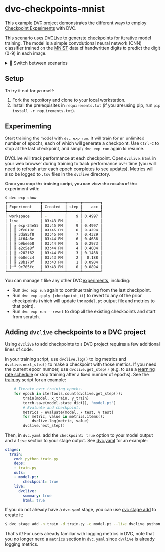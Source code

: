 # dvc-checkpoints-mnist

This example DVC project demonstrates the different ways to employ
[Checkpoint Experiments](https://dvc.org/doc/user-guide/experiment-management#checkpoints-in-source-code)
with DVC.

This scenario uses [DVCLive](https://dvc.org/doc/dvclive) to generate
[checkpoints](https://dvc.org/doc/api-reference/make_checkpoint) for iterative
model training. The model is a simple convolutional neural network (CNN)
classifier trained on the [MNIST](http://yann.lecun.com/exdb/mnist/) data of
handwritten digits to predict the digit (0-9) in each image.

<details>

<summary>🔄 Switch between scenarios</summary>
<br/>

This repo has several
[branches](https://github.com/iterative/dvc-checkpoints-mnist/branches) that
show different methods for using checkpoints (using a similar pipeline):

- The [live](https://github.com/iterative/dvc-checkpoints-mnist/tree/live)
  scenario introduces full-featured checkpoint usage — integrating with
  [DVCLive](https://github.com/iterative/dvclive).
- The [basic](https://github.com/iterative/dvc-checkpoints-mnist/tree/basic)
  scenario uses single-checkpoint experiments to illustrate how checkpoints work
  in a simple way.
- The
  [Python-only](https://github.com/iterative/dvc-checkpoints-mnist/tree/make_checkpoint)
  variation features the
  [make_checkpoint](https://dvc.org/doc/api-reference/make_checkpoint) function
  from DVC's Python API.
- Contrastingly, the
  [signal file](https://github.com/iterative/dvc-checkpoints-mnist/tree/signal_file)
  scenario shows how to make your own signal files (applicable to any
  programming language).
- Finally, our
  [full pipeline](https://github.com/iterative/dvc-checkpoints-mnist/tree/full_pipeline)
  scenario elaborates on the full-featured usage with a more advanced process.

</details>

## Setup

To try it out for yourself:

1. Fork the repository and clone to your local workstation.
2. Install the prerequisites in `requirements.txt` (if you are using pip, run
   `pip install -r requirements.txt`).

## Experimenting

Start training the model with `dvc exp run`. It will train for an unlimited
number of epochs, each of which will generate a checkpoint. Use `Ctrl-C` to stop
at the last checkpoint, and simply `dvc exp run` again to resume.

DVCLive will track performance at each checkpoint. Open `dvclive.html` in your
web browser during training to track performance over time (you will need to
refresh after each epoch completes to see updates). Metrics will also be logged
to `.tsv` files in the `dvclive` directory.

Once you stop the training script, you can view the results of the experiment
with:

```bash
$ dvc exp show
┏━━━━━━━━━━━━━━━┳━━━━━━━━━━┳━━━━━━┳━━━━━━━━┓
┃ Experiment    ┃ Created  ┃ step ┃    acc ┃
┡━━━━━━━━━━━━━━━╇━━━━━━━━━━╇━━━━━━╇━━━━━━━━┩
│ workspace     │ -        │    9 │ 0.4997 │
│ live          │ 03:43 PM │    - │        │
│ │ ╓ exp-34e55 │ 03:45 PM │    9 │ 0.4997 │
│ │ ╟ 2fe819e   │ 03:45 PM │    8 │ 0.4394 │
│ │ ╟ 3da85f8   │ 03:45 PM │    7 │ 0.4329 │
│ │ ╟ 4f64a8e   │ 03:44 PM │    6 │ 0.4686 │
│ │ ╟ b9bee58   │ 03:44 PM │    5 │ 0.2973 │
│ │ ╟ e2c5e8f   │ 03:44 PM │    4 │ 0.4004 │
│ │ ╟ c202f62   │ 03:44 PM │    3 │ 0.1468 │
│ │ ╟ eb0ecc4   │ 03:43 PM │    2 │  0.188 │
│ │ ╟ 28b170f   │ 03:43 PM │    1 │ 0.0904 │
│ ├─╨ 9c705fc   │ 03:43 PM │    0 │ 0.0894 │
└───────────────┴──────────┴──────┴────────┘
```

You can manage it like any other DVC
[experiments](https://dvc.org/doc/start/experiments), including:
* Run `dvc exp run` again to continue training from the last checkpoint.
* Run `dvc exp apply [checkpoint_id]` to revert to any of the prior checkpoints
  (which will update the `model.pt` output file and metrics to that point).
* Run `dvc exp run --reset` to drop all the existing checkpoints and start from
  scratch.

## Adding `dvclive` checkpoints to a DVC project

Using `dvclive` to add checkpoints to a DVC project requires a few additional
lines of code.

In your training script, use `dvclive.log()` to log metrics and
`dvclive.next_step()` to make a checkpoint with those metrics.
If you need the current epoch number, use `dvclive.get_step()` (e.g.
to use a [learning rate
schedule](https://en.wikipedia.org/wiki/Learning_rate#Learning_rate_schedule)
or stop training after a fixed number of epochs). See the
[train.py](https://github.com/iterative/dvc-checkpoints-mnist/blob/live/train.py)
script for an example:

```python
    # Iterate over training epochs.
    for epoch in itertools.count(dvclive.get_step()):
        train(model, x_train, y_train)
        torch.save(model.state_dict(), "model.pt")
        # Evaluate and checkpoint.
        metrics = evaluate(model, x_test, y_test)
        for metric, value in metrics.items():
            dvclive.log(metric, value)
        dvclive.next_step()
```

Then, in `dvc.yaml`, add the `checkpoint: true` option to your model output and
a `live` section to your stage output. See
[dvc.yaml](https://github.com/iterative/dvc-checkpoints-mnist/blob/live/dvc.yaml)
for an example:

```yaml
stages:
  train:
    cmd: python train.py
    deps:
    - train.py
    outs:
    - model.pt:
        checkpoint: true
    live:
      dvclive:
        summary: true
        html: true
```

If you do not already have a `dvc.yaml` stage, you can use [dvc stage
add](https://dvc.org/doc/command-reference/stage/add) to create it:

```bash
$ dvc stage add -n train -d train.py -c model.pt --live dvclive python train.py
```

That's it! For users already familiar with logging metrics in DVC, note that you
no longer need a `metrics` section in `dvc.yaml` since `dvclive` is already
logging metrics.
